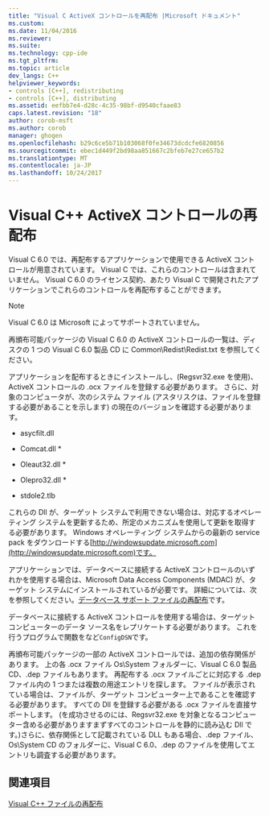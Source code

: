 ```yaml
---
title: "Visual C ActiveX コントロールを再配布 |Microsoft ドキュメント"
ms.custom: 
ms.date: 11/04/2016
ms.reviewer: 
ms.suite: 
ms.technology: cpp-ide
ms.tgt_pltfrm: 
ms.topic: article
dev_langs: C++
helpviewer_keywords:
- controls [C++], redistributing
- controls [C++], distributing
ms.assetid: eefbb7e4-d28c-4c35-98bf-d9540cfaae83
caps.latest.revision: "18"
author: corob-msft
ms.author: corob
manager: ghogen
ms.openlocfilehash: b29c6ce5b71b103068f0fe34673dcdcfe6820856
ms.sourcegitcommit: ebec1d449f2bd98aa851667c2bfeb7e27ce657b2
ms.translationtype: MT
ms.contentlocale: ja-JP
ms.lasthandoff: 10/24/2017
---
```

# <a name="redistributing-visual-c-activex-controls"></a>Visual C++ ActiveX コントロールの再配布
Visual C 6.0 では、再配布するアプリケーションで使用できる ActiveX コントロールが用意されています。 Visual C では、これらのコントロールは含まれていません。 Visual C 6.0 のライセンス契約、あたり Visual C で開発されたアプリケーションでこれらのコントロールを再配布することができます。  
  
> [!NOTE]
>  Visual C 6.0 は Microsoft によってサポートされていません。  
  
 再頒布可能パッケージの Visual C 6.0 の ActiveX コントロールの一覧は、ディスクの 1 つの Visual C 6.0 製品 CD に Common\Redist\Redist.txt を参照してください。  
  
 アプリケーションを配布するときにインストールし、(Regsvr32.exe を使用)、ActiveX コントロールの .ocx ファイルを登録する必要があります。 さらに、対象のコンピュータが、次のシステム ファイル (アスタリスクは、ファイルを登録する必要があることを示します) の現在のバージョンを確認する必要があります。  
  
-   asycfilt.dll  
  
-   Comcat.dll *  
  
-   Oleaut32.dll *  
  
-   Olepro32.dll *  
  
-   stdole2.tlb  
  
 これらの Dll が、ターゲット システムで利用できない場合は、対応するオペレーティング システムを更新するため、所定のメカニズムを使用して更新を取得する必要があります。 Windows オペレーティング システムからの最新の service pack をダウンロードする[http://windowsupdate.microsoft.com](http://windowsupdate.microsoft.com)です。  
  
 アプリケーションでは、データベースに接続する ActiveX コントロールのいずれかを使用する場合は、Microsoft Data Access Components (MDAC) が、ターゲット システムにインストールされているが必要です。 詳細については、次を参照してください。[データベース サポート ファイルの再配布](../ide/redistributing-database-support-files.md)です。  
  
 データベースに接続する ActiveX コントロールを使用する場合は、ターゲット コンピューターのデータ ソース名をレプリケートする必要があります。 これを行うプログラムで関数をなど`ConfigDSN`です。  
  
 再頒布可能パッケージの一部の ActiveX コントロールでは、追加の依存関係があります。 上の各 .ocx ファイル Os\System フォルダーに、Visual C 6.0 製品 CD、.dep ファイルもあります。 再配布する .ocx ファイルごとに対応する .dep ファイル内の 1 つまたは複数の用途エントリを探します。 ファイルが表示されている場合は、ファイルが、ターゲット コンピューター上であることを確認する必要があります。 すべての Dll を登録する必要がある .ocx ファイルを直接サポートします。 (を成功させるのには、Regsvr32.exe を対象となるコンピューター含める必要がありますまずすべてのコントロールを静的に読み込む Dll です。)さらに、依存関係として記載されている DLL もある場合、.dep ファイル、Os\System CD のフォルダーに、Visual C 6.0、.dep のファイルを使用してエントリも調査する必要があります。  
  
## <a name="see-also"></a>関連項目  
 [Visual C++ ファイルの再配布](../ide/redistributing-visual-cpp-files.md)